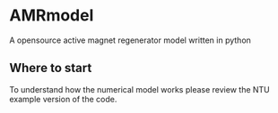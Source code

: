 # AMRmodel
A opensource active magnet regenerator model written in python

## Where to start 
To understand how the numerical model works please review the NTU example version of the code. 
